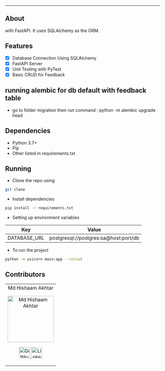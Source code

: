 ---
## About
with FastAPI.
It uses SQLAlchemy as the ORM. 

## Features

- [x] Database Connection Using SQLAlchemy
- [x] FastAPI Server
- [x] Unit Testing with PyTest
- [x] Basic CRUD for Feedback

## running alembic for db default with feedback table
- go to folder migration then run command : python -m alembic upgrade head

## Dependencies

- Python 3.7+
- Pip
- Other listed in requirements.txt

## Running

- Clone the repo using

```bash
git clone 
```

- Install dependencies

```bash
pip install -r requirements.txt
```

- Setting up environment variables

| Key     | Value |
| ----------- | ----------- |
| DATABASE_URL   | postgresql://postgres:sa@host:port/db|

- To run the project

```bash
python -m uvicorn main:app --reload
```

## Contributors

<table>
	<tr align="center">
		<td>
		Md Hishaam Akhtar
		<p align="center">
			<img src = "https://user-images.githubusercontent.com/58990970/103586688-9cde9700-4f0b-11eb-915c-0d8b9a555159.JPG" width="150" height="150" alt="Md Hishaam Akhtar">
		</p>
			<p align="center">
				<a href = "https://github.com/mdhishaamakhtar">
					<img src = "https://www.iconninja.com/files/241/825/211/round-collaboration-social-github-code-circle-network-icon.svg" width="36" height = "36" alt="GitHub"/>
				</a>
				<a href = "https://www.linkedin.com/in/mdhishaamakhtar">
					<img src = "https://www.iconninja.com/files/863/607/751/network-linkedin-social-connection-circular-circle-media-icon.svg" width="36" height="36" alt="LinkedIn"/>
				</a>
			</p>
		</td>
	</tr>
</table>